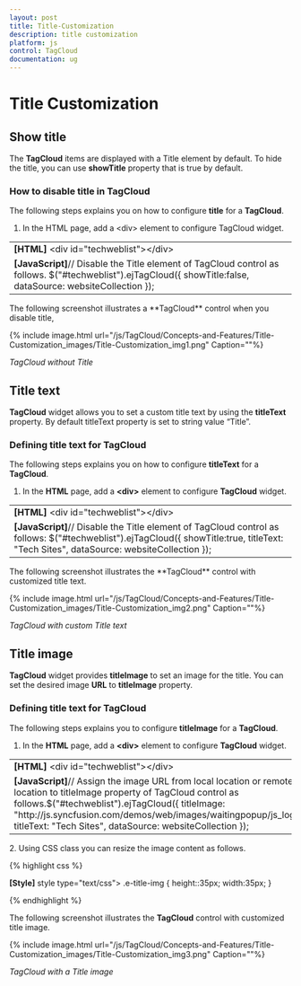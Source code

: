 ```yaml
---
layout: post
title: Title-Customization
description: title customization
platform: js
control: TagCloud
documentation: ug
---
```


# Title Customization

## Show title

The **TagCloud** items are displayed with a Title element by default. To hide the title, you can use **showTitle** property that is true by default.

### How to disable title in TagCloud

The following steps explains you on how to configure **title** for a **TagCloud**.

1. In the HTML page, add a &lt;div&gt; element to configure TagCloud widget.

<table>
<tr>
<td>
<b>[HTML]</b>         &lt;div id="techweblist"&gt;&lt;/div&gt;</td></tr>
<tr>
<td>
<b>[JavaScript]</b>// Disable the Title element of TagCloud control as follows.    $("#techweblist").ejTagCloud({                showTitle:false,                 dataSource: websiteCollection            });</td></tr>
</table>
The following screenshot illustrates a **TagCloud** control when you disable title,

{% include image.html url="/js/TagCloud/Concepts-and-Features/Title-Customization_images/Title-Customization_img1.png" Caption=""%}

_TagCloud without Title_

## Title text

**TagCloud** widget allows you to set a custom title text by using the **titleText** property. By default titleText property is set to string value “Title”.

### Defining title text for TagCloud

The following steps explains you on how to configure **titleText** for a **TagCloud**.

1. In the **HTML** page, add a **&lt;div&gt;** element to configure **TagCloud** widget.

<table>
<tr>
<td>
<b>[HTML]</b>         &lt;div id="techweblist"&gt;&lt;/div&gt;</td></tr>
<tr>
<td>
<b>[JavaScript]</b>// Disable the Title element of TagCloud control as follows:    $("#techweblist").ejTagCloud({                showTitle:true,                 titleText: "Tech Sites",                dataSource: websiteCollection            });</td></tr>
</table>
The following screenshot illustrates the **TagCloud** control with customized title text.

{% include image.html url="/js/TagCloud/Concepts-and-Features/Title-Customization_images/Title-Customization_img2.png" Caption=""%}

_TagCloud with custom Title text_

## Title image

**TagCloud** widget provides **titleImage** to set an image for the title. You can set the desired image **URL** to **titleImage** property.

### Defining title text for TagCloud

The following steps explains you to configure **titleImage** for a **TagCloud**.

1. In the **HTML** page, add a **&lt;div&gt;** element to configure **TagCloud** widget.

<table>
<tr>
<td>
<b>[HTML]</b>         &lt;div id="techweblist"&gt;&lt;/div&gt;</td></tr>
<tr>
<td>
<b>[JavaScript]</b>// Assign the image URL from local location or remote location to titleImage property of TagCloud control as follows.$("#techweblist").ejTagCloud({  titleImage: "http://js.syncfusion.com/demos/web/images/waitingpopup/js_logo.png",  titleText: "Tech Sites",  dataSource: websiteCollection });</td></tr>
</table>
2. Using CSS class you can resize the image content as follows.

{% highlight css %}

**[Style]**
style type="text/css">
        .e-title-img {
            height::35px;
            width:35px;
        }
    </style>


{% endhighlight %}

The following screenshot illustrates the **TagCloud** control with customized title image.

{% include image.html url="/js/TagCloud/Concepts-and-Features/Title-Customization_images/Title-Customization_img3.png" Caption=""%}

_TagCloud with a Title image_

